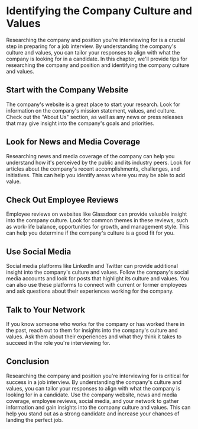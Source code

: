 Identifying the Company Culture and Values
===========================================================================================

Researching the company and position you're interviewing for is a crucial step in preparing for a job interview. By understanding the company's culture and values, you can tailor your responses to align with what the company is looking for in a candidate. In this chapter, we'll provide tips for researching the company and position and identifying the company culture and values.

Start with the Company Website
------------------------------

The company's website is a great place to start your research. Look for information on the company's mission statement, values, and culture. Check out the "About Us" section, as well as any news or press releases that may give insight into the company's goals and priorities.

Look for News and Media Coverage
--------------------------------

Researching news and media coverage of the company can help you understand how it's perceived by the public and its industry peers. Look for articles about the company's recent accomplishments, challenges, and initiatives. This can help you identify areas where you may be able to add value.

Check Out Employee Reviews
--------------------------

Employee reviews on websites like Glassdoor can provide valuable insight into the company culture. Look for common themes in these reviews, such as work-life balance, opportunities for growth, and management style. This can help you determine if the company's culture is a good fit for you.

Use Social Media
----------------

Social media platforms like LinkedIn and Twitter can provide additional insight into the company's culture and values. Follow the company's social media accounts and look for posts that highlight its culture and values. You can also use these platforms to connect with current or former employees and ask questions about their experiences working for the company.

Talk to Your Network
--------------------

If you know someone who works for the company or has worked there in the past, reach out to them for insights into the company's culture and values. Ask them about their experiences and what they think it takes to succeed in the role you're interviewing for.

Conclusion
----------

Researching the company and position you're interviewing for is critical for success in a job interview. By understanding the company's culture and values, you can tailor your responses to align with what the company is looking for in a candidate. Use the company website, news and media coverage, employee reviews, social media, and your network to gather information and gain insights into the company culture and values. This can help you stand out as a strong candidate and increase your chances of landing the perfect job.
